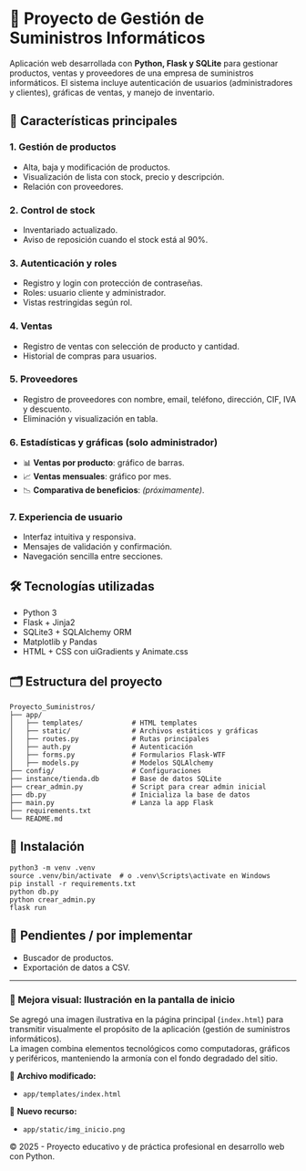 # 🚀 **Proyecto de Gestión de Suministros Informáticos**

Aplicación web desarrollada con **Python, Flask y SQLite** para gestionar productos, ventas y proveedores de una empresa de suministros informáticos. El sistema incluye autenticación de usuarios (administradores y clientes), gráficas de ventas, y manejo de inventario.

## 📌 Características principales

### 1. Gestión de productos
- Alta, baja y modificación de productos.
- Visualización de lista con stock, precio y descripción.
- Relación con proveedores.

### 2. Control de stock
- Inventariado actualizado.
- Aviso de reposición cuando el stock está al 90%.

### 3. Autenticación y roles
- Registro y login con protección de contraseñas.
- Roles: usuario cliente y administrador.
- Vistas restringidas según rol.

### 4. Ventas
- Registro de ventas con selección de producto y cantidad.
- Historial de compras para usuarios.

### 5. Proveedores
- Registro de proveedores con nombre, email, teléfono, dirección, CIF, IVA y descuento.
- Eliminación y visualización en tabla.

### 6. Estadísticas y gráficas (solo administrador)
- 📊 **Ventas por producto**: gráfico de barras.
- 📈 **Ventas mensuales**: gráfico por mes.
- 📉 **Comparativa de beneficios**: *(próximamente)*.

### 7. Experiencia de usuario
- Interfaz intuitiva y responsiva.
- Mensajes de validación y confirmación.
- Navegación sencilla entre secciones.

## 🛠️ Tecnologías utilizadas
- Python 3
- Flask + Jinja2
- SQLite3 + SQLAlchemy ORM
- Matplotlib y Pandas
- HTML + CSS con uiGradients y Animate.css

## 🗂️ Estructura del proyecto
```plaintext
Proyecto_Suministros/
├── app/
│   ├── templates/            # HTML templates
│   ├── static/               # Archivos estáticos y gráficas
│   ├── routes.py             # Rutas principales
│   ├── auth.py               # Autenticación
│   ├── forms.py              # Formularios Flask-WTF
│   ├── models.py             # Modelos SQLAlchemy
├── config/                   # Configuraciones
├── instance/tienda.db        # Base de datos SQLite
├── crear_admin.py            # Script para crear admin inicial
├── db.py                     # Inicializa la base de datos
├── main.py                   # Lanza la app Flask
├── requirements.txt
└── README.md
```

## 🚀 Instalación
```plaintext
python3 -m venv .venv
source .venv/bin/activate  # o .venv\Scripts\activate en Windows
pip install -r requirements.txt
python db.py
python crear_admin.py
flask run
```
## 📝 Pendientes / por implementar
- Buscador de productos.
- Exportación de datos a CSV.

---

### 🎨 Mejora visual: Ilustración en la pantalla de inicio

Se agregó una imagen ilustrativa en la página principal (`index.html`) para transmitir visualmente el propósito de la aplicación (gestión de suministros informáticos).  
La imagen combina elementos tecnológicos como computadoras, gráficos y periféricos, manteniendo la armonía con el fondo degradado del sitio.

🔧 **Archivo modificado:**
- `app/templates/index.html`

📁 **Nuevo recurso:**
- `app/static/img_inicio.png`


© 2025 - Proyecto educativo y de práctica profesional en desarrollo web con Python.
